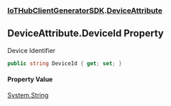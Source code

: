### [IoTHubClientGeneratorSDK](./IoTHubClientGeneratorSDK.md 'IoTHubClientGeneratorSDK').[DeviceAttribute](./IoTHubClientGeneratorSDK-DeviceAttribute.md 'IoTHubClientGeneratorSDK.DeviceAttribute')
## DeviceAttribute.DeviceId Property
Device Identifier  
```csharp
public string DeviceId { get; set; }
```
#### Property Value
[System.String](https://docs.microsoft.com/en-us/dotnet/api/System.String 'System.String')  
